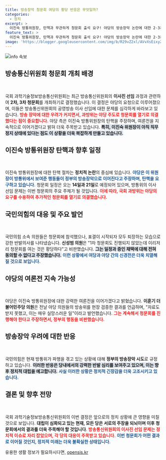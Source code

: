 ```yaml
---
title: 방송장악 청문회 여당의 황당 반응은 무엇일까?
categories:
  - 정치
excerpt: >
  이진숙 방통위원장, 탄핵과 무관하게 청문회 출석 요구! 야당의 방송장악 논란에 대한 2·3차 청문회 일정이 확정됐다. 여야 간의 치열한 신경전과 함께 MBC 이사진 선임 문제의 진실이 밝혀질지 귀추가 주목된다.
feature_text: >
  이진숙 방통위원장, 탄핵과 무관하게 청문회 출석 요구! 야당의 방송장악 논란에 대한 2·3차 청문회 일정이 확정됐다. 여야 간의 치열한 신경전과 함께 MBC 이사진 선임 문제의 진실이 밝혀질지 귀추가 주목된다.
image: 'https://blogger.googleusercontent.com/img/b/R29vZ2xl/AVvXsEixyZcFfHzMRdzZMjFBmAUKJYCLCGyLL1o632UiGVXcaFdKo_bkvkuCioo0uUKlGfBVcT3P84aROyZIXSBEx3Aw5nCQ3pTgDom1WDC4m8eifvWiAmWEEVb4x6G_l8C0QH225ldMjyaFvpxGEBGNO37VmDTDMHGhJPq73UglMfDca1-0aw/s1600/blogspot.png'
---
```


<p><img src="https://blogger.googleusercontent.com/img/b/R29vZ2xl/AVvXsEixyZcFfHzMRdzZMjFBmAUKJYCLCGyLL1o632UiGVXcaFdKo_bkvkuCioo0uUKlGfBVcT3P84aROyZIXSBEx3Aw5nCQ3pTgDom1WDC4m8eifvWiAmWEEVb4x6G_l8C0QH225ldMjyaFvpxGEBGNO37VmDTDMHGhJPq73UglMfDca1-0aw/s1600/blogspot.png" alt="info 속보" /></p>

<h2 data-ke-size="size26">방송통신위원회 청문회 개최 배경</h2>

<p data-ke-size="size16">&nbsp;</p>

<p>국회 과학기술정보방송통신위원회는 최근 방송통신위원회의 <b>이사진 선임</b> 과정과 관련하여 <b>2차, 3차 청문회</b>를 개최하기로 결정했습니다. 이 결정은 야당의 요청으로 이루어졌으며, 이들은 방송통신위원회의 공영방송 이사 선임에 대한 문제를 심각하게 바라보고 있습니다. <b><span style="color: #ee2323;">방송 장악에 대한 우려가 커지면서, 과방위는 야당 주도로 청문회를 열기로 의결했다는 점이 중요합니다.</span></b> 야당 측은 이진숙 방통위원장의 탄핵을 주장하며, 여론전을 지속적으로 이어가겠다고 밝혀 더욱 주목받고 있습니다. <b><span style="background-color: #21538527;">특히, 이진숙 위원장이 아직 직무정지 상태에 있다는 점도 이 상황을 더욱 복잡하게 만들고 있습니다.</span></b> </p>

<h2 data-ke-size="size26">이진숙 방통위원장 탄핵과 향후 일정</h2>

<p data-ke-size="size16">&nbsp;</p>

<p>이진숙 방통위원장에 대한 탄핵 절차는 <b>정치적 논란</b>의 중심에 있습니다. <b><span style="color: #1a5490;">야당은 이 위원장이 방통위에서 보여준 행동들이 정부의 방송장악으로 이어진다고 주장하며, 탄핵을 요구하고 있습니다.</span></b> 청문회 일정은 오는 <b>14일과 21일</b>로 예정되어 있으며, 방통위의 이사 선임 문제는 이번 청문회의 주요 주제가 될 것입니다. <b><span style="color: #ee2323;">이에 따라, 국회 과방위는 야당의 요구를 수용하여 추가적인 청문회를 열기로 의결했습니다.</span></b></p>

<h2 data-ke-size="size26">국민의힘의 대응 및 주요 발언</h2>

<p data-ke-size="size16">&nbsp;</p>

<p>국민의힘 소속 의원들은 청문회에 참석했으나, 표결이 시작되자 모두 퇴장하는 모습으로 강한 반발의사를 나타냈습니다. <b>신성범 의원</b>은 "1차 청문회도 진행되지 않았는데 이리저리 청문회를 여는 것은 황당하다"고 비판했습니다. <b><span style="background-color: #21538527;">그는 일정과 증인 채택에 대해 전혀 동의할 수 없다고 주장했습니다.</span></b> <b><span style="color: #1a5490;">이런 상황에서 여당과 야당 간의 신경전은 더욱 치열해질 것으로 보입니다.</span></b></p>

<h2 data-ke-size="size26">야당의 여론전 지속 가능성</h2>

<p data-ke-size="size16">&nbsp;</p>

<p>야당은 이진숙 방통위원장에 대한 강력한 여론전을 이어가겠다고 밝혔습니다. <b>이훈기 더불어민주당 의원</b>은 전날 야당 의원들의 방송위를 현장 검증한 결과를 언급하며, "자료도 받지 못했고, 이는 매우 실망스러운 일"이라고 발언했습니다. <b><span style="color: #ee2323;">그는 계속해서 청문회를 진행해야 한다고 주장하면서, 정부의 행동을 비판했습니다.</span></b></p>

<h2 data-ke-size="size26">방송장악 우려에 대한 반응</h2>

<p data-ke-size="size16">&nbsp;</p>

<p>국민의힘은 현재 방통위가 파행을 겪고 있는 상황에 대해 <b>정부의 방송장악 시도</b>로 규정하고 있습니다. <b><span style="background-color: #21538527;">이러한 반응은 당내에서의 강력한 반발 심리를 보여주고 있으며, 이는 향후 정치적 대립을 예고합니다.</span></b> <b><span style="color: #1a5490;">사실 이러한 상황은 정치적 긴장감을 더욱 고조시키고 있습니다.</span></b> </p>

<h2 data-ke-size="size26">결론 및 향후 전망</h2>

<p data-ke-size="size16">&nbsp;</p>

<p>국회 과학기술정보방송통신위원회의 이번 결정은 앞으로의 정치 상황에 큰 영향을 미칠 것으로 보입니다. <b>대립이 심화되고 있는 현재, 모든 당은 서로의 주장을 되뇌이며 이후 청문회에서의 결과를 더욱 주목해야 할 것입니다</b>. <b><span style="color: #ee2323;">방송통신위원회의 이사진 선임 문제는 정치적 이슈로 자리 잡았으며, 각 당의 대응이 주목받고 있습니다.</span></b> <b><span style="color: #1a5490;">이번 청문회가 어떤 결과로 이어질 것인지, 정치적 미래는 더욱 불확실한 상태입니다.</span></b></p>
유용한 생활 정보가 필요하시다면, <a href="https://opensis.kr" rel="dofollow">opensis.kr</a>


